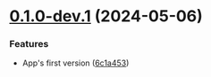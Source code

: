 # [0.1.0-dev.1](https://github.com/dakorsun/trade-offensive/compare/v0.0.0...v0.1.0-dev.1) (2024-05-06)

### Features

- App's first version ([6c1a453](https://github.com/dakorsun/trade-offensive/commit/6c1a45394dd0099697f48148b6c15ae1187cbb78))
